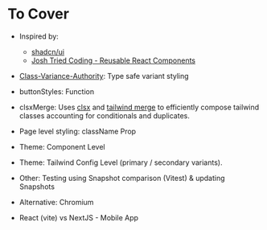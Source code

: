# To Cover

- Inspired by:
  - [shadcn/ui](https://ui.shadcn.com/)
  - [Josh Tried Coding - Reusable React Components](https://www.youtube.com/watch?v=eXRlVpw1SIQ&t=314s)
- [Class-Variance-Authority](https://cva.style/docs): Type safe variant styling
- buttonStyles: Function
- clsxMerge: Uses [clsx](https://cva.style/docs) and [tailwind merge](https://github.com/dcastil/tailwind-merge) to efficiently compose tailwind classes accounting for conditionals and duplicates.
- Page level styling: className Prop
- Theme: Component Level
- Theme: Tailwind Config Level (primary / secondary variants).

- Other: Testing using Snapshot comparison (Vitest) & updating Snapshots
- Alternative: Chromium
- React (vite) vs NextJS - Mobile App
